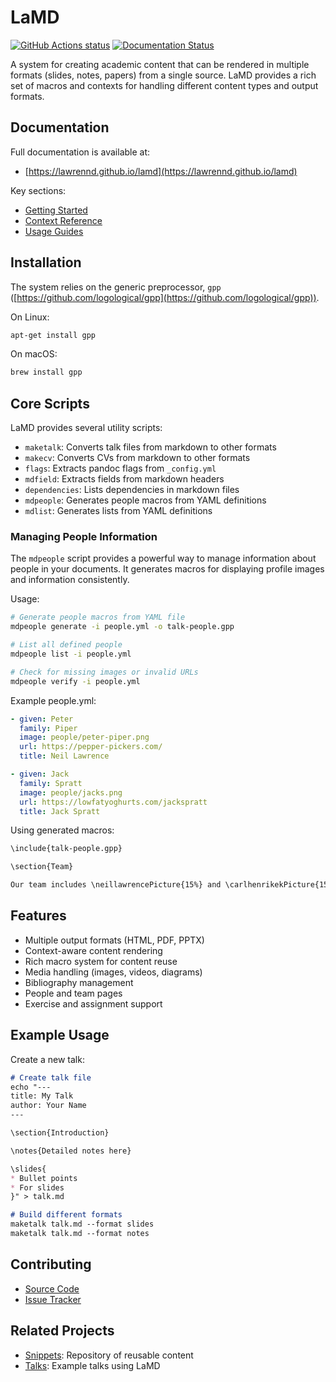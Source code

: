 # LaMD

<p align="left">
  <a href="https://github.com/lawrennd/lamd"><img alt="GitHub Actions status" src="https://github.com/lawrennd/lamd/workflows/code-tests/badge.svg"></a>
  <a href="https://lawrennd.github.io/lamd"><img alt="Documentation Status" src="https://github.com/lawrennd/lamd/workflows/documentation/badge.svg"></a>
</p>

A system for creating academic content that can be rendered in multiple formats (slides, notes, papers) from a single source. LaMD provides a rich set of macros and contexts for handling different content types and output formats.

## Documentation

Full documentation is available at:
- [https://lawrennd.github.io/lamd](https://lawrennd.github.io/lamd)

Key sections:
- [Getting Started](https://lawrennd.github.io/lamd/intro/installation.html)
- [Context Reference](https://lawrennd.github.io/lamd/contexts/)
- [Usage Guides](https://lawrennd.github.io/lamd/guides/)

## Installation

The system relies on the generic preprocessor, `gpp` ([https://github.com/logological/gpp](https://github.com/logological/gpp)).

On Linux:
```bash
apt-get install gpp
```

On macOS:
```bash
brew install gpp
```

## Core Scripts

LaMD provides several utility scripts:

* `maketalk`: Converts talk files from markdown to other formats
* `makecv`: Converts CVs from markdown to other formats
* `flags`: Extracts pandoc flags from `_config.yml`
* `mdfield`: Extracts fields from markdown headers
* `dependencies`: Lists dependencies in markdown files
* `mdpeople`: Generates people macros from YAML definitions
* `mdlist`: Generates lists from YAML definitions

### Managing People Information

The `mdpeople` script provides a powerful way to manage information about people in your documents. It generates macros for displaying profile images and information consistently.

Usage:
```bash
# Generate people macros from YAML file
mdpeople generate -i people.yml -o talk-people.gpp

# List all defined people
mdpeople list -i people.yml

# Check for missing images or invalid URLs
mdpeople verify -i people.yml
```

Example people.yml:
```yaml
- given: Peter
  family: Piper
  image: people/peter-piper.png
  url: https://pepper-pickers.com/
  title: Neil Lawrence

- given: Jack
  family: Spratt
  image: people/jacks.png
  url: https://lowfatyoghurts.com/jackspratt
  title: Jack Spratt
```

Using generated macros:
```markdown
\include{talk-people.gpp}

\section{Team}

Our team includes \neillawrencePicture{15%} and \carlhenrikekPicture{15%}
```

## Features

- Multiple output formats (HTML, PDF, PPTX)
- Context-aware content rendering
- Rich macro system for content reuse
- Media handling (images, videos, diagrams)
- Bibliography management
- People and team pages
- Exercise and assignment support

## Example Usage

Create a new talk:
```markdown
# Create talk file
echo "---
title: My Talk
author: Your Name
---

\section{Introduction}

\notes{Detailed notes here}

\slides{
* Bullet points
* For slides
}" > talk.md

# Build different formats
maketalk talk.md --format slides
maketalk talk.md --format notes
```

## Contributing

- [Source Code](https://github.com/lawrennd/lamd)
- [Issue Tracker](https://github.com/lawrennd/lamd/issues)


## Related Projects

- [Snippets](https://github.com/lawrennd/snippets): Repository of reusable content
- [Talks](https://github.com/lawrennd/talks): Example talks using LaMD
